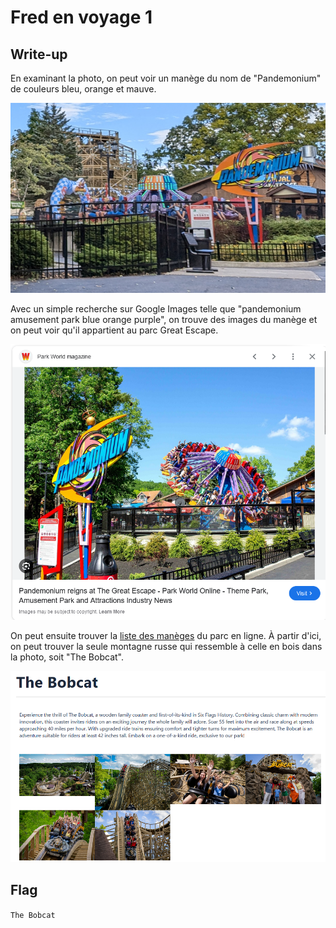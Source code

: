 # Fred en voyage 1

## Write-up

En examinant la photo, on peut voir un manège du nom de "Pandemonium" de couleurs bleu, orange et mauve.

![alt text](image.png)

Avec un simple recherche sur Google Images telle que "pandemonium amusement park blue orange purple", on trouve des images du manège et on peut voir qu'il appartient au parc Great Escape.

![alt text](image-1.png)

On peut ensuite trouver la [liste des manèges](https://www.sixflags.com/greatescape/things-to-do/all-rides) du parc en ligne. À partir d'ici, on peut trouver la seule montagne russe qui ressemble à celle en bois dans la photo, soit "The Bobcat".

![alt text](image-2.png)

## Flag

`The Bobcat`